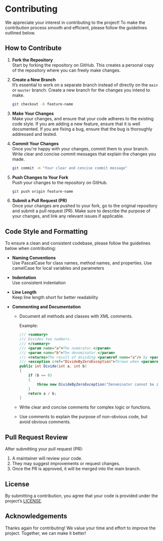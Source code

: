 
# Contributing

We appreciate your interest in contributing to the project! To make the contribution process smooth and efficient, please follow the guidelines outlined below.

## How to Contribute

1. **Fork the Repository**  
   Start by forking the repository on GitHub. This creates a personal copy of the repository where you can freely make changes.

2. **Create a New Branch**  
   It’s essential to work on a separate branch instead of directly on the `main` or `master` branch. Create a new branch for the changes you intend to make.
   ```bash
   git checkout -b feature-name
   ```

3. **Make Your Changes**  
   Make your changes, and ensure that your code adheres to the existing code style. If you are adding a new feature, ensure that it is well documented. If you are fixing a bug, ensure that the bug is thoroughly addressed and tested.

4. **Commit Your Changes**  
   Once you're happy with your changes, commit them to your branch. Write clear and concise commit messages that explain the changes you made.
   ```bash
   git commit -m "Your clear and concise commit message"
   ```

5. **Push Changes to Your Fork**  
   Push your changes to the repository on GitHub.
   ```bash
   git push origin feature-name
   ```

7. **Submit a Pull Request (PR)**  
   Once your changes are pushed to your fork, go to the original repository and submit a pull request (PR). Make sure to describe the purpose of your changes, and link any relevant issues if applicable.

## Code Style and Formatting

To ensure a clean and consistent codebase, please follow the guidelines below when contributing:

- **Naming Conventions**  
  Use PascalCase for class names, method names, and properties. Use camelCase for local variables and parameters

- **Indentation**  
  Use consistent indentation

- **Line Length**  
  Keep line length short for better readability

- **Commenting and Documentation**  
  - Document all methods and classes with XML comments.
    
    Example:
    ```csharp
    /// <summary>
    /// Divides two numbers.
    /// </summary>
    /// <param name="a">The numerator.</param>
    /// <param name="b">The denominator.</param>
    /// <returns>The result of dividing <paramref name="a"/> by <paramref name="b"/>.</returns>
    /// <exception cref="DivideByZeroException">Thrown when <paramref name="b"/> is zero.</exception>
    public int Divide(int a, int b)
    {
        if (b == 0)
        {
            throw new DivideByZeroException("Denominator cannot be zero.");
        }
        return a / b;
    }
    ```
  - Write clear and concise comments for complex logic or functions.
  - Use comments to explain the purpose of non-obvious code, but avoid obvious comments.

## Pull Request Review

After submitting your pull request (PR):

1. A maintainer will review your code.
2. They may suggest improvements or request changes.
3. Once the PR is approved, it will be merged into the main branch.

## License

By submitting a contribution, you agree that your code is provided under the project’s [LICENSE](./LICENSE).

## Acknowledgements

Thanks again for contributing! We value your time and effort to improve the project. Together, we can make it better!
